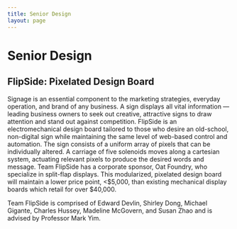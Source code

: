 ```yaml
---
title: Senior Design
layout: page
---
```

# Senior Design

## FlipSide: Pixelated Design Board

Signage is an essential component to the marketing strategies, everyday operation, and brand of any business. A sign displays all vital information — leading business owners to seek out creative, attractive signs to draw attention and stand out against competition. FlipSide is an electromechanical design board tailored to those who desire an old-school, non-digital sign while maintaining the same level of web-based control and automation. The sign consists of a uniform array of pixels that can be individually altered. A carriage of five solenoids moves along a cartesian system, actuating relevant pixels to produce the desired words and message. Team FlipSide has a corporate sponsor, Oat Foundry, who specialize in split-flap displays. This modularized, pixelated design board will maintain a lower price point, <$5,000, than existing mechanical display boards which retail for over $40,000.

Team FlipSide is comprised of Edward Devlin, Shirley Dong, Michael Gigante, Charles Hussey, Madeline McGovern, and Susan Zhao and is advised by Professor Mark Yim.
